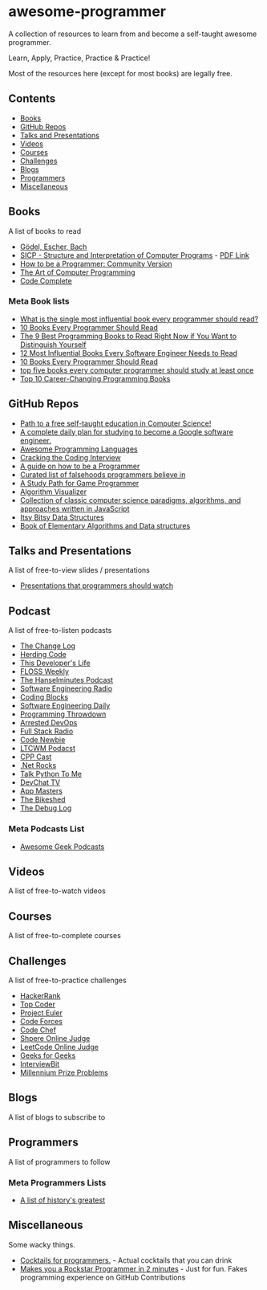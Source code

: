 # awesome-programmer

A collection of resources to learn from and become a self-taught awesome programmer.

Learn, Apply, Practice, Practice & Practice!

Most of the resources here (except for most books) are legally free.


## Contents

- [Books](#books)
- [GitHub Repos](#github-repos)
- [Talks and Presentations](#talks-and-presentations)
- [Videos](#videos)
- [Courses](#courses)
- [Challenges](#challenges)
- [Blogs](#blogs)
- [Programmers](#programmers)
- [Miscellaneous](#miscellaneous)


## Books

A list of books to read

- [Gödel, Escher, Bach](https://en.wikipedia.org/wiki/G%C3%B6del,_Escher,_Bach)
- [SICP - Structure and Interpretation of Computer Programs](https://en.wikipedia.org/wiki/Structure_and_Interpretation_of_Computer_Programs) - [PDF Link](https://mitpress.mit.edu/sites/default/files/6515.pdf)
- [How to be a Programmer: Community Version](https://braydie.gitbooks.io/how-to-be-a-programmer/content/en/)
- [The Art of Computer Programming](https://en.wikipedia.org/wiki/The_Art_of_Computer_Programming)
- [Code Complete](https://en.wikipedia.org/wiki/Code_Complete)

### Meta Book lists

- [What is the single most influential book every programmer should read?](https://stackoverflow.com/questions/1711/what-is-the-single-most-influential-book-every-programmer-should-read)
- [10 Books Every Programmer Should Read](http://www.java67.com/2015/03/10-books-every-programmer-and-software-engineer-read.html)
- [The 9 Best Programming Books to Read Right Now if You Want to Distinguish Yourself](http://www.codingdojo.com/blog/9-best-programming-books-read-right-now-want-distinguish/)
- [12 Most Influential Books Every Software Engineer Needs to Read](https://jasonroell.com/2015/03/16/12-most-infuential-books-every-software-engineer-needs-to-read/)
- [10 Books Every Programmer Should Read](http://www.codepancake.com/10-books-every-programmer-should-read/)
- [top five books every computer programmer should study at least once](https://www.quora.com/What-are-the-top-five-books-every-computer-programmer-should-study-at-least-once)
- [Top 10 Career-Changing Programming Books](http://www.nomachetejuggling.com/2014/02/05/top-10-career-changing-programming-books/)


## GitHub Repos

- [Path to a free self-taught education in Computer Science!](https://github.com/open-source-society/computer-science)
- [A complete daily plan for studying to become a Google software engineer.](https://github.com/jwasham/google-interview-university)
- [Awesome Programming Languages](https://github.com/sindresorhus/awesome#programming-languages)
- [Cracking the Coding Interview](https://github.com/careercup/ctci)
- [A guide on how to be a Programmer](https://github.com/braydie/HowToBeAProgrammer)
- [Curated list of falsehoods programmers believe in](https://github.com/kdeldycke/awesome-falsehood)
- [A Study Path for Game Programmer](https://github.com/miloyip/game-programmer)
- [Algorithm Visualizer](https://github.com/parkjs814/AlgorithmVisualizer)
- [Collection of classic computer science paradigms, algorithms, and approaches written in JavaScript](https://github.com/nzakas/computer-science-in-javascript)
- [Itsy Bitsy Data Structures](https://github.com/thejameskyle/itsy-bitsy-data-structures)
- [Book of Elementary Algorithms and Data structures](https://github.com/liuxinyu95/AlgoXY)


## Talks and Presentations

A list of free-to-view slides / presentations

- [Presentations that programmers should watch](https://github.com/techgaun/awesome-programming-presentations)


## Podcast

A list of free-to-listen podcasts

- [The Change Log](https://thechangelog.com/podcast/)
- [Herding Code](http://herdingcode.com/)
- [This Developer's Life](http://thisdeveloperslife.com/)
- [FLOSS Weekly](https://twit.tv/shows/floss-weekly)
- [The Hanselminutes Podcast](http://hanselminutes.com/)
- [Software Engineering Radio](http://www.se-radio.net/)
- [Coding Blocks](http://www.codingblocks.net/)
- [Software Engineering Daily](https://softwareengineeringdaily.com/)
- [Programming Throwdown](http://www.programmingthrowdown.com/)
- [Arrested DevOps](https://www.arresteddevops.com/)
- [Full Stack Radio](http://www.fullstackradio.com/)
- [Code Newbie](http://www.codenewbie.org/podcast)
- [LTCWM Podacst](http://learntocodewith.me/podcast/)
- [CPP Cast](http://cppcast.com/)
- [,Net Rocks](https://www.dotnetrocks.com/)
- [Talk Python To Me](https://talkpython.fm/)
- [DevChat TV](https://devchat.tv/)
- [App Masters](http://www.appmasters.co/podcast-home/)
- [The Bikeshed](http://bikeshed.fm/)
- [The Debug Log](http://thedebuglog.com/)


### Meta Podcasts List

- [Awesome Geek Podcasts](https://github.com/guipdutra/awesome-geek-podcasts)


## Videos

A list of free-to-watch videos


## Courses

A list of free-to-complete courses


## Challenges

A list of free-to-practice challenges

- [HackerRank](https://www.hackerrank.com/)
- [Top Coder](https://www.topcoder.com/)
- [Project Euler](https://projecteuler.net/)
- [Code Forces](http://codeforces.com/)
- [Code Chef](https://www.codechef.com/)
- [Shpere Online Judge](http://www.spoj.com/)
- [LeetCode Online Judge](https://leetcode.com/)
- [Geeks for Geeks](http://www.geeksforgeeks.org/)
- [InterviewBit](https://www.interviewbit.com/)
- [Millennium Prize Problems](https://en.wikipedia.org/wiki/Millennium_Prize_Problems)


## Blogs

A list of blogs to subscribe to


## Programmers

A list of programmers to follow

### Meta Programmers Lists

- [A list of history's greatest](https://github.com/rekihattori/awesome-programmers)


## Miscellaneous

Some wacky things.

- [Cocktails for programmers.](https://github.com/the-teacher/cocktails_for_programmers) - Actual cocktails that you can drink
- [Makes you a Rockstar Programmer in 2 minutes](https://github.com/avinassh/rockstar) - Just for fun. Fakes programming experience on GitHub Contributions

